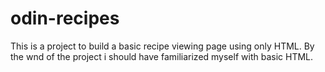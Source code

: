 # odin-recipes

This is a project to build a basic recipe viewing page using only HTML. By the wnd of the project i should have familiarized myself with basic HTML.